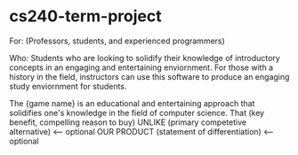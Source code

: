 # cs240-term-project
For: (Professors, students, and experienced programmers)

Who: Students who are looking to solidify their knowledge of introductory concepts in an engaging and entertaining enviornment. For those with a history in the field, instructors can use this software to produce an engaging study enviornment for students.

The {game name} is an educational and entertaining approach that solidifies one's knowledge in the field of computer science.
That (key benefit, compelling reason to buy)
UNLIKE (primary competetive alternative) <-- optional
OUR PRODUCT (statement of differentiation) <-- optional